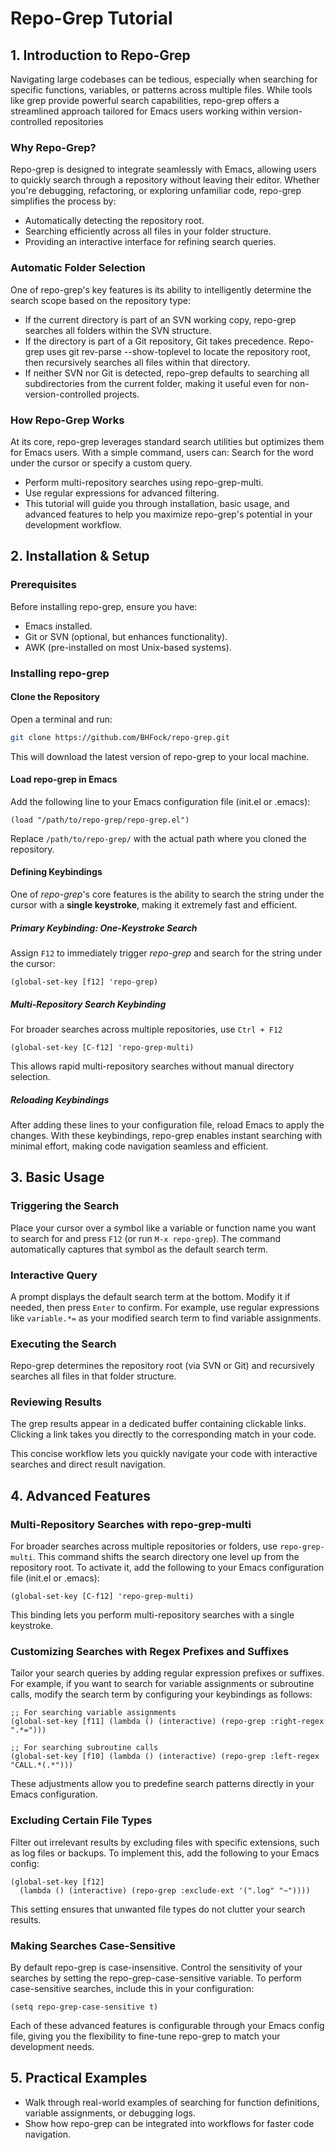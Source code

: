 # Repo-Grep Tutorial

## 1. Introduction to Repo-Grep

Navigating large codebases can be tedious, especially when searching for specific functions, variables, or patterns across multiple files. While tools like grep provide powerful search capabilities, repo-grep offers a streamlined approach tailored for Emacs users working within version-controlled repositories

### Why Repo-Grep?

Repo-grep is designed to integrate seamlessly with Emacs, allowing users to quickly search through a repository without leaving their editor. Whether you're debugging, refactoring, or exploring unfamiliar code, repo-grep simplifies the process by:

* Automatically detecting the repository root.
* Searching efficiently across all files in your folder structure.
* Providing an interactive interface for refining search queries.

### Automatic Folder Selection

One of repo-grep's key features is its ability to intelligently determine the search scope based on the repository type:

* If the current directory is part of an SVN working copy, repo-grep searches all folders within the SVN structure.
* If the directory is part of a Git repository, Git takes precedence. Repo-grep uses git rev-parse --show-toplevel to locate the repository root, then recursively searches all files within that directory.
* If neither SVN nor Git is detected, repo-grep defaults to searching all subdirectories from the current folder, making it useful even for non-version-controlled projects.

### How Repo-Grep Works

At its core, repo-grep leverages standard search utilities but optimizes them for Emacs users. With a simple command, users can:
Search for the word under the cursor or specify a custom query.

* Perform multi-repository searches using repo-grep-multi.
* Use regular expressions for advanced filtering.
* This tutorial will guide you through installation, basic usage, and advanced features to help you maximize repo-grep's potential in your development workflow.

## 2. Installation & Setup

### Prerequisites

Before installing repo-grep, ensure you have:

* Emacs installed.
* Git or SVN (optional, but enhances functionality).
* AWK (pre-installed on most Unix-based systems).

### Installing repo-grep

#### Clone the Repository

Open a terminal and run:

```sh
git clone https://github.com/BHFock/repo-grep.git
```
This will download the latest version of repo-grep to your local machine.

#### Load repo-grep in Emacs

Add the following line to your Emacs configuration file (init.el or .emacs):

```elsip
(load "/path/to/repo-grep/repo-grep.el")
```

Replace `/path/to/repo-grep/` with the actual path where you cloned the repository.

#### Defining Keybindings

One of *repo-grep*'s core features is the ability to search the string under the cursor with a **single keystroke**, making it extremely fast and efficient.

##### Primary Keybinding: One-Keystroke Search
Assign `F12` to immediately trigger *repo-grep* and search for the string under the cursor:

```elisp
(global-set-key [f12] 'repo-grep)
```

##### Multi-Repository Search Keybinding

For broader searches across multiple repositories, use `Ctrl + F12`

```elisp
(global-set-key [C-f12] 'repo-grep-multi)
```

This allows rapid multi-repository searches without manual directory selection.

##### Reloading Keybindings

After adding these lines to your configuration file, reload Emacs to apply the changes. With these keybindings, repo-grep enables instant searching with minimal effort, making code navigation seamless and efficient.

## 3. Basic Usage

### Triggering the Search  
Place your cursor over a symbol like a variable or function name you want to search for and press `F12` (or run `M-x repo-grep`). The command automatically captures that symbol as the default search term.

### Interactive Query 
A prompt displays the default search term at the bottom. Modify it if needed, then press `Enter` to confirm. For example, use regular expressions like `variable.*=` as your modified search term to find variable assignments.

### Executing the Search 
Repo-grep determines the repository root (via SVN or Git) and recursively searches all files in that folder structure.

### Reviewing Results  
The grep results appear in a dedicated buffer containing clickable links. Clicking a link takes you directly to the corresponding match in your code.

This concise workflow lets you quickly navigate your code with interactive searches and direct result navigation.

## 4. Advanced Features

### Multi-Repository Searches with repo-grep-multi

For broader searches across multiple repositories or folders, use `repo-grep-multi`. This command shifts the search directory one level up from the repository root. To activate it, add the following to your Emacs configuration file (init.el or .emacs):

```elisp
(global-set-key [C-f12] 'repo-grep-multi)
```

This binding lets you perform multi-repository searches with a single keystroke.

### Customizing Searches with Regex Prefixes and Suffixes

Tailor your search queries by adding regular expression prefixes or suffixes. For example, if you want to search for variable assignments or subroutine calls, modify the search term by configuring your keybindings as follows:
 
```elisp
;; For searching variable assignments
(global-set-key [f11] (lambda () (interactive) (repo-grep :right-regex ".*=")))

;; For searching subroutine calls
(global-set-key [f10] (lambda () (interactive) (repo-grep :left-regex "CALL.*(.*")))
```

These adjustments allow you to predefine search patterns directly in your Emacs configuration.

### Excluding Certain File Types

Filter out irrelevant results by excluding files with specific extensions, such as log files or backups. To implement this, add the following to your Emacs config:

```elisp
(global-set-key [f12] 
  (lambda () (interactive) (repo-grep :exclude-ext '(".log" "~"))))
```

This setting ensures that unwanted file types do not clutter your search results.

### Making Searches Case-Sensitive

By default repo-grep is case-insensitive. Control the sensitivity of your searches by setting the repo-grep-case-sensitive variable. To perform case-sensitive searches, include this in your configuration:

```elisp
(setq repo-grep-case-sensitive t)
```

Each of these advanced features is configurable through your Emacs config file, giving you the flexibility to fine-tune repo-grep to match your development needs.

## 5. Practical Examples
- Walk through real-world examples of searching for function definitions, variable assignments, or debugging logs.
- Show how repo-grep can be integrated into workflows for faster code navigation.
